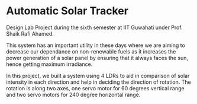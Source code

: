 # Automatic Solar Tracker

Design Lab Project during the sixth semester at IIT Guwahati under Prof. Shaik Rafi Ahamed.

This system has an important utility in these days where we are aiming to decrease our dependance on non-renewable fuels as it increases the power generation of a solar panel by ensuring that it always faces the sun, hence getting maximum irradiance. 

In this project, we built a system using 4 LDRs to aid in comparison of solar intensity in each direction and help in deciding the direction of rotation. The rotation is along two axes, one servo motor for 60 degrees vertical range and two servo motors for 240 degree horizontal range.
